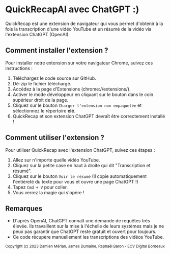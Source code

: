 # QuickRecapAI avec ChatGPT :)

QuickRecap est une extension de navigateur qui vous permet d'obtenir à la fois la transcription d'une vidéo YouTube et un résumé de la vidéo via l'extension ChatGPT (OpenAI).

## Comment installer l'extension ?

Pour installer notre extension sur votre navigateur Chrome, suivez ces instructions :

1. Téléchargez le code source sur GitHub.
2. Dé-zip le fichier téléchargé.
3. Accédez à la page d'Extensions (chrome://extensions/).
4. Activer le mode développeur en cliquant sur le bouton dans le coin supérieur droit de la page.
5. Cliquez sur le bouton `Charger l'extension non empaquetée` et sélectionnez le répertoire **clé**.
6. QuickRecap et son extension ChatGPT devraît être correctement installé !

## Comment utiliser l'extension ?

Pour utiliser QuickRecap avec l'extension ChatGPT, suivez ces étapes :

1. Allez sur n'importe quelle vidéo YouTube.
2. Cliquez sur la petite case en haut à droite qui dit "Transcription et résumé".
3. Cliquez sur le bouton `Voir le résumé` (Il copie automatiquement l'entièreté du texte pour vous et ouvre une page ChatGPT !)
4. Tapez `Cmd + V` pour coller.
5. Vous verrez la magie qui s'opère !

## Remarques

- D'après OpenAI, ChatGPT connaît une demande de requêtes très élevée. Ils travaillent sur la mise à l'échelle de leurs systèmes mais je ne peux pas garantir que ChatGPT reste gratuit et ouvert pour toujours.
- Ce code récupère manuellement les transcriptions des vidéos YouTube.





<sub>Copyright (c) 2023 Damien Mérian, James Dumaine, Raphaël Baron - ECV Digital Bordeaux</sub>
